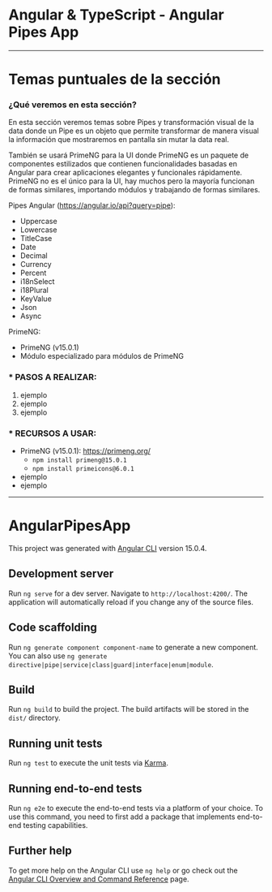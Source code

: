 # Angular & TypeScript - Angular Pipes App

---

# Temas puntuales de la sección

### ¿Qué veremos en esta sección?

En esta sección veremos temas sobre Pipes y transformación visual de la data donde un Pipe es un objeto que permite transformar de manera visual la información que mostraremos en pantalla sin mutar la data real.

También se usará PrimeNG para la UI donde PrimeNG es un paquete de componentes estilizados que contienen funcionalidades basadas en Angular para crear aplicaciones elegantes y funcionales rápidamente. PrimeNG no es el único para la UI, hay muchos pero la mayoría funcionan de formas similares, importando módulos y trabajando de formas similares.

Pipes Angular (https://angular.io/api?query=pipe):

- Uppercase
- Lowercase
- TitleCase
- Date
- Decimal
- Currency
- Percent
- i18nSelect
- i18Plural
- KeyValue
- Json
- Async

PrimeNG:

- PrimeNG (v15.0.1)
- Módulo especializado para módulos de PrimeNG

### \* PASOS A REALIZAR:

1. ejemplo
2. ejemplo
3. ejemplo

### \* RECURSOS A USAR:

- PrimeNG (v15.0.1): https://primeng.org/
  - `npm install primeng@15.0.1`
  - `npm install primeicons@6.0.1`
- ejemplo
- ejemplo

---

# AngularPipesApp

This project was generated with [Angular CLI](https://github.com/angular/angular-cli) version 15.0.4.

## Development server

Run `ng serve` for a dev server. Navigate to `http://localhost:4200/`. The application will automatically reload if you change any of the source files.

## Code scaffolding

Run `ng generate component component-name` to generate a new component. You can also use `ng generate directive|pipe|service|class|guard|interface|enum|module`.

## Build

Run `ng build` to build the project. The build artifacts will be stored in the `dist/` directory.

## Running unit tests

Run `ng test` to execute the unit tests via [Karma](https://karma-runner.github.io).

## Running end-to-end tests

Run `ng e2e` to execute the end-to-end tests via a platform of your choice. To use this command, you need to first add a package that implements end-to-end testing capabilities.

## Further help

To get more help on the Angular CLI use `ng help` or go check out the [Angular CLI Overview and Command Reference](https://angular.io/cli) page.
